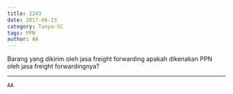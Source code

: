 ```yaml
---
title: 2243
date: 2017-06-15
category: Tanya-SC
tags: PPN
author: AA
---
```


Barang yang dikirim oleh jasa freight forwarding apakah dikenakan PPN oleh jasa freight forwardingnya?

---



`AA`
